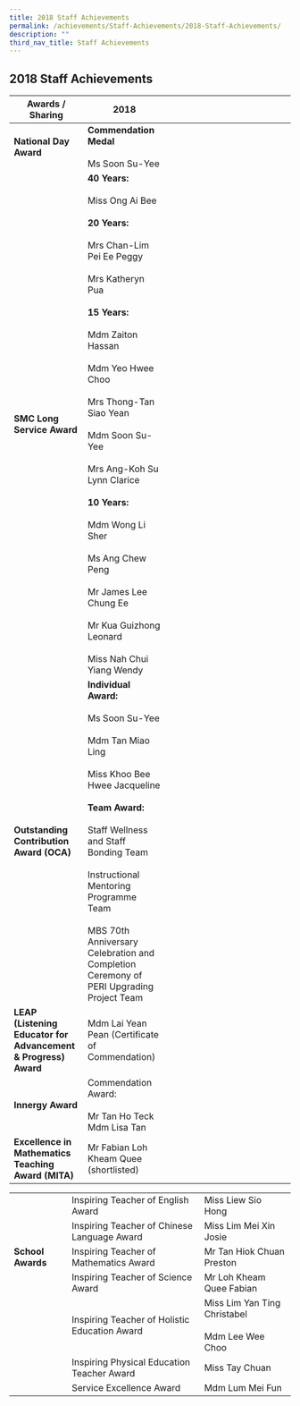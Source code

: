 ```yaml
---
title: 2018 Staff Achievements
permalink: /achievements/Staff-Achievements/2018-Staff-Achievements/
description: ""
third_nav_title: Staff Achievements
---
```

## 2018 Staff Achievements

| Awards / Sharing                                           | 2018                                                                                                                                                                                                                                                                                                                                                                                                                                                                                                                                             |                                    |                    |                                              |                        |                                         |                           |                                     |                          |                                               |                                                      |                                            |                |                          |                 |
|------------------------------------------------------------|--------------------------------------------------------------------------------------------------------------------------------------------------------------------------------------------------------------------------------------------------------------------------------------------------------------------------------------------------------------------------------------------------------------------------------------------------------------------------------------------------------------------------------------------------|------------------------------------|--------------------|----------------------------------------------|------------------------|-----------------------------------------|---------------------------|-------------------------------------|--------------------------|-----------------------------------------------|------------------------------------------------------|--------------------------------------------|----------------|--------------------------|-----------------|
| **National Day Award**                                         | **Commendation Medal**<br><br>Ms Soon Su-Yee<br>                                                                                                                                                                                                                                                                                                                                                                                                                                                                                                     |                                    |                    |                                              |                        |                                         |                           |                                     |                          |                                               |                                                      |                                            |                |                          |                 |
| **SMC Long Service Award**                                   | **40 Years:**<br><br>Miss Ong Ai Bee<br><br>**20 Years:**<br><br>Mrs Chan-Lim Pei Ee Peggy<br><br>Mrs Katheryn Pua<br><br>**15 Years:**<br><br>Mdm Zaiton Hassan<br><br>Mdm Yeo Hwee Choo<br><br>Mrs Thong-Tan Siao Yean<br><br>Mdm Soon Su-Yee<br><br>Mrs Ang-Koh Su Lynn Clarice<br><br>**10 Years:**<br><br>Mdm Wong Li Sher<br><br>Ms Ang Chew Peng<br><br>Mr James Lee Chung Ee<br><br>Mr Kua Guizhong Leonard<br><br>Miss Nah Chui Yiang Wendy<br>                                                                                                                                                                     |                                    |                    |                                              |                        |                                         |                           |                                     |                          |                                               |                                                      |                                            |                |                          |                 |
| **Outstanding Contribution Award (OCA)**                       | **Individual Award:**<br><br>Ms Soon Su-Yee<br><br>Mdm Tan Miao Ling<br><br>Miss Khoo Bee Hwee Jacqueline<br> <br>**Team Award:**<br><br>Staff Wellness and Staff Bonding Team<br><br>Instructional Mentoring Programme Team<br><br>MBS 70th Anniversary Celebration and Completion Ceremony of PERI Upgrading Project Team                                                                                                                                                                                                                                                  |                                    |                    |                                              |                        |                                         |                           |                                     |                          |                                               |                                                      |                                            |                |                          |                 |
| **LEAP (Listening Educator for Advancement & Progress) Award** | Mdm Lai Yean Pean (Certificate of Commendation)                                                                                                                                                                                                                                                                                                                                                                                                                                                                                                  |                                    |                    |                                              |                        |                                         |                           |                                     |                          |                                               |                                                      |                                            |                |                          |                 |
| **Innergy Award**                                              | Commendation Award:<br><br>Mr Tan Ho Teck<br>Mdm Lisa Tan                                                                                                                                                                                                                                                                                                                                                                                                                                                                                        |                                    |                    |                                              |                        |                                         |                           |                                     |                          |                                               |                                                      |                                            |                |                          |                 |
| **Excellence in Mathematics Teaching Award (MITA)**            | Mr Fabian Loh Kheam Quee (shortlisted)

|               |                                               |                                                      |
|---------------|-----------------------------------------------|------------------------------------------------------|
|               | Inspiring Teacher of English Award            | Miss Liew Sio Hong                                   |
|               | Inspiring Teacher of Chinese Language  Award  | Miss Lim Mei Xin Josie                               |
| **School Awards** | Inspiring Teacher of Mathematics  Award       | Mr Tan Hiok Chuan Preston                            |
|               | Inspiring Teacher of Science  Award           | Mr Loh Kheam Quee Fabian                             |
|               | Inspiring Teacher of Holistic Education Award | Miss Lim Yan Ting Christabel<br><br>Mdm Lee Wee Choo |
|               | Inspiring Physical Education Teacher Award    | Miss Tay Chuan                                       |
|               | Service Excellence Award                      | Mdm Lum Mei Fun                                      |